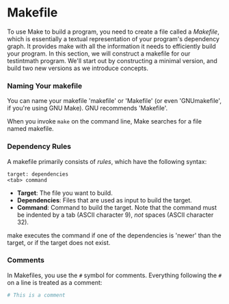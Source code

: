 # Makefile

To use Make to build a program, you need to create a file called a _Makefile_, which is essentially a textual representation of your program's dependency graph. It provides make with all the information it needs to efficiently build your program. In this section, we will construct a makefile for our testintmath program. We'll start out by constructing a minimal version, and build two new versions as we introduce concepts. &#x20;

### Naming Your makefile

You can name your makefile 'makefile' or 'Makefile' (or even 'GNUmakefile', if you're using GNU Make). GNU recommends 'Makefile'.&#x20;

When you invoke `make` on the command line, Make searches for a file named makefile.&#x20;

### Dependency Rules

A makefile primarily consists of _rules_, which have the following syntax:&#x20;

```
target: dependencies
<tab> command
```

* **Target**: The file you want to build.
* **Dependencies**: Files that are used as input to build the target.
* **Command**: Command to build the target. Note that the command must be indented by a tab (ASCII character 9), _not_ spaces (ASCII character 32). &#x20;

make executes the command if one of the dependencies is 'newer' than the target, or if the target does not exist.

### Comments

In Makefiles, you use the `#` symbol for comments. Everything following the `#` on a line is treated as a comment:

```makefile
# This is a comment
```
